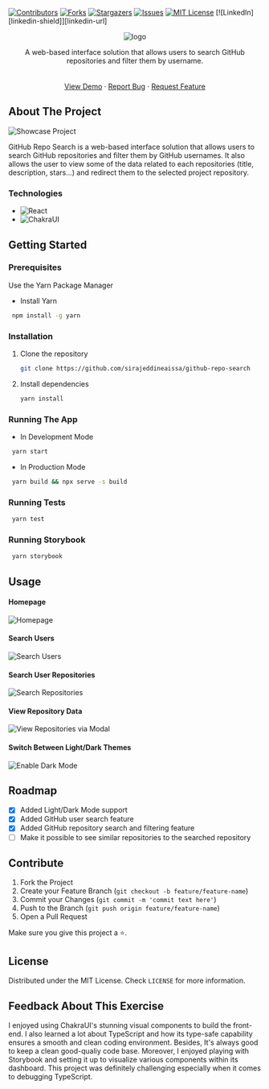 [![Contributors][contributors-shield]][contributors-url]
[![Forks][forks-shield]][forks-url]
[![Stargazers][stars-shield]][stars-url]
[![Issues][issues-shield]][issues-url]
[![MIT License][license-shield]][license-url]
[![LinkedIn][linkedin-shield]][linkedin-url]

<div align="center">
    <img src="./src/assets/logo.png" alt="logo">

  <p align="center">
A web-based interface solution that allows users to search GitHub repositories and filter them by username.    <br />
    <br />
    <br />
    <a href="https://mvst-project.netlify.app">View Demo</a>
    ·
    <a href="https://github.com/sirajeddineaissa/github-repo-search/issues">Report Bug</a>
    ·
    <a href="https://github.com/sirajeddineaissa/github-repo-search/issues">Request Feature</a>
  </p>
</div>

## About The Project

![Showcase Project](/src/assets/readme-images/showcase.jpg)

GitHub Repo Search is a web-based interface solution that allows users to search GitHub repositories and filter them by GitHub usernames. It also allows the user to view some of the data related to each repositories (title, description, stars...) and redirect them to the selected project repository.

### Technologies

- ![React](https://camo.githubusercontent.com/67a01fa7cf337616274f39c070a11638f2e65720e414ef55b8dd3f9c2a803b2a/68747470733a2f2f696d672e736869656c64732e696f2f7374617469632f76313f7374796c653d666f722d7468652d6261646765266d6573736167653d526561637426636f6c6f723d323232323232266c6f676f3d5265616374266c6f676f436f6c6f723d363144414642266c6162656c3d)
- ![ChakraUI](https://camo.githubusercontent.com/9be161579f0737f301d45929820470e22ad2af41a92524b150dca40fce3c765d/68747470733a2f2f696d672e736869656c64732e696f2f7374617469632f76313f7374796c653d666f722d7468652d6261646765266d6573736167653d4368616b72612b554926636f6c6f723d333139373935266c6f676f3d4368616b72612b5549266c6f676f436f6c6f723d464646464646266c6162656c3d)

## Getting Started

### Prerequisites

Use the Yarn Package Manager

- Install Yarn

```sh
 npm install -g yarn
```

### Installation

1. Clone the repository
   ```sh
   git clone https://github.com/sirajeddineaissa/github-repo-search
   ```
2. Install dependencies
   ```sh
   yarn install
   ```

### Running The App

- In Development Mode

```sh
 yarn start
```

- In Production Mode

```sh
 yarn build && npx serve -s build
```

### Running Tests

```sh
 yarn test
```

### Running Storybook

```sh
 yarn storybook
```

## Usage

#### Homepage

![Homepage](/src/assets/readme-images/usage-1.jpg)
<br />

#### Search Users

![Search Users](/src/assets/readme-images/usage-2.jpg)
<br />

#### Search User Repositories

![Search Repositories](/src/assets/readme-images/usage-3.jpg)
<br />

#### View Repository Data

![View Repositories via Modal](/src/assets/readme-images/usage-4.jpg)
<br />

#### Switch Between Light/Dark Themes

![Enable Dark Mode](/src/assets/readme-images/dark-mode.jpg)

## Roadmap

- [x] Added Light/Dark Mode support
- [x] Added GitHub user search feature
- [x] Added GitHub repository search and filtering feature
- [ ] Make it possible to see similar repositories to the searched repository

## Contribute

1. Fork the Project
2. Create your Feature Branch (`git checkout -b feature/feature-name`)
3. Commit your Changes (`git commit -m 'commit text here'`)
4. Push to the Branch (`git push origin feature/feature-name`)
5. Open a Pull Request

Make sure you give this project a ⭐.

## License

Distributed under the MIT License. Check `LICENSE` for more information.

## Feedback About This Exercise

I enjoyed using ChakraUI's stunning visual components to build the front-end. I also learned a lot about TypeScript and how its type-safe capability ensures a smooth and clean coding environment. Besides, It's always good to keep a clean good-qualiy code base. Moreover, I enjoyed playing with Storybook and setting it up to visualize various components within its dashboard. This project was definitely challenging especially when it comes to debugging TypeScript.

[contributors-shield]: https://img.shields.io/github/contributors/sirajeddineaissa/github-repo-search?style=for-the-badge
[contributors-url]: https://github.com/sirajeddineaissa/github-repo-search/graphs/contributors
[forks-shield]: https://img.shields.io/github/forks/sirajeddineaissa/github-repo-search?style=for-the-badge
[forks-url]: https://github.com/sirajeddineaissa/github-repo-search/network/members
[stars-shield]: https://img.shields.io/github/stars/sirajeddineaissa/github-repo-search?style=for-the-badge
[stars-url]: https://github.com/sirajeddineaissa/github-repo-search/stargazers
[issues-shield]: https://img.shields.io/github/issues/sirajeddineaissa/github-repo-search?style=for-the-badge
[issues-url]: https://github.com/sirajeddineaissa/github-repo-search/issues
[license-shield]: https://img.shields.io/github/license/sirajeddineaissa/github-repo-search?style=for-the-badge
[license-url]: https://github.com/sirajeddineaissa/github-repo-search/blob/main/LICENSE

